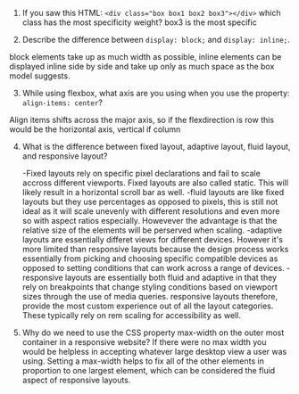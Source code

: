 <!-- Answers to the Self Study Questions go here -->

1. If you saw this HTML: `<div class="box box1 box2 box3"></div>` which class has the most specificity weight?
box3 is the most specific 

2. Describe the difference between `display: block;` and `display: inline;`.

block elements take up as much width as possible, inline elements can be displayed inline side by side and take up only as much space as the box model suggests.

3. While using flexbox, what axis are you using when you use the property: `align-items: center`?

Align items shifts across the major axis, so if the flexdirection is row this would be the horizontal axis, vertical if column

4. What is the difference between fixed layout, adaptive layout, fluid layout, and responsive layout?

	-Fixed layouts rely on specific pixel declarations and fail to scale accross different viewports. Fixed layouts are also called static. This will likely result in a horizontal scroll bar as well.
	-fluid layouts are like fixed layouts but they use percentages as opposed to pixels, this is still not ideal as it will scale unevenly with different resolutions and even more so with aspect ratios especially. Howevever the advantage is that the relative size of the elements will be perserved when scaling.
	-adaptive layouts are essentially differet views for different devices. However it's more limited than responsive layouts because the design process works essentially from picking and choosing specific compatible devices as opposed to setting conditions that can work across a range of devices. 
	-responsive layouts are essentially both fluid and adaptive in that they rely on breakpoints that change styling conditions based on viewport sizes through the use of media queries. responsive layouts therefore, provide the most custom experience out of all the layout categories. These typically rely on rem scaling for accessibility as well.

5. Why do we need to use the CSS property max-width on the outer most container in a responsive website?
	If there were no max width you would be helpless in accepting whatever large desktop view a user was using. Setting a max-width helps to fix all of the other elements in proportion to one largest element, which can be considered the fluid aspect of responsive layouts. 


